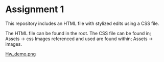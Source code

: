 # Assignment 1
This repository includes an HTML file with stylized edits using a CSS file. 

The HTML file can be found in the root.
The CSS file can be found in; Assets -> css
Images referenced and used are found within; Assets -> images.

[Hw_demo.png](assets/css/Hw_demo.png)